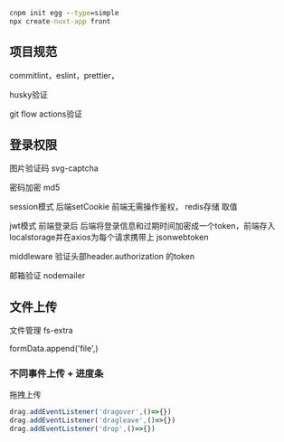 ```cmd
cnpm init egg --type=simple
npx create-nuxt-app front
```



## 项目规范

commitlint，eslint，prettier，

husky验证 

git flow actions验证



## 登录权限

图片验证码 svg-captcha

密码加密 md5



session模式 后端setCookie 前端无需操作鉴权， redis存储 取值

jwt模式 前端登录后 后端将登录信息和过期时间加密成一个token，前端存入localstorage并在axios为每个请求携带上  jsonwebtoken

middleware	验证头部header.authorization 的token



邮箱验证 nodemailer

## 文件上传

文件管理 fs-extra



formData.append('file',)

### 不同事件上传 + 进度条

拖拽上传  

```js
drag.addEventListener('dragover',()=>{})
drag.addEventListener('dragleave',()=>{})
drag.addEventListener('drop',()=>{})
```

